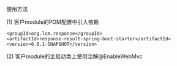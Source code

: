 使用方法

(1) 客户module的POM配置中引入依赖

    <groupId>org.lcm.response</groupId>
    <artifactId>response-result-spring-boot-starter</artifactId>
    <version>0.0.1-SNAPSHOT</version>

(2) 客户module的主启动类上使用注解@EnableWebMvc